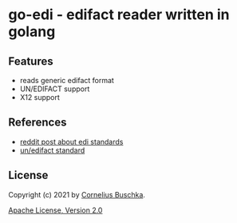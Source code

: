 # go-edi - edifact reader written in golang

## Features

* reads generic edifact format
* UN/EDIFACT support
* X12 support

## References

* [reddit post about edi standards](https://www.reddit.com/r/edi/comments/3aazdc/eli5_edi/)
* [un/edifact standard](https://unece.org/trade/uncefact/introducing-unedifact)

## License

Copyright (c) 2021 by [Cornelius Buschka](https://github.com/edilib).

[Apache License, Version 2.0](./license.txt)
